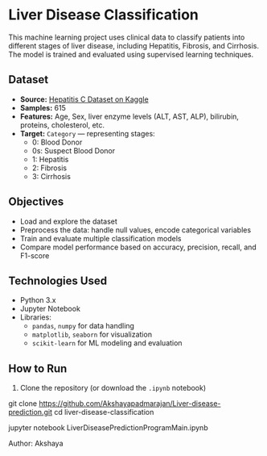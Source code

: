 #  Liver Disease Classification 
This machine learning project uses clinical data to classify patients into different stages of liver disease, including Hepatitis, Fibrosis, and Cirrhosis. The model is trained and evaluated using supervised learning techniques.

##  Dataset

- **Source:** [Hepatitis C Dataset on Kaggle](https://www.kaggle.com/datasets/fedesoriano/hepatitis-c-dataset/data)
- **Samples:** 615
- **Features:** Age, Sex, liver enzyme levels (ALT, AST, ALP), bilirubin, proteins, cholesterol, etc.
- **Target:** `Category` — representing stages:
  - 0: Blood Donor
  - 0s: Suspect Blood Donor
  - 1: Hepatitis
  - 2: Fibrosis
  - 3: Cirrhosis

##  Objectives

- Load and explore the dataset
- Preprocess the data: handle null values, encode categorical variables
- Train and evaluate multiple classification models
- Compare model performance based on accuracy, precision, recall, and F1-score

## Technologies Used

- Python 3.x
- Jupyter Notebook
- Libraries:
  - `pandas`, `numpy` for data handling
  - `matplotlib`, `seaborn` for visualization
  - `scikit-learn` for ML modeling and evaluation



##  How to Run

1. Clone the repository (or download the `.ipynb` notebook)

git clone https://github.com/Akshayapadmarajan/Liver-disease-prediction.git 
cd liver-disease-classification

jupyter notebook LiverDiseasePredictionProgramMain.ipynb

Author: Akshaya
